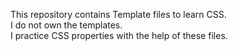 This repository contains Template files to learn CSS.                                                                                     
I do not own the templates.                                                                                                               
I practice CSS properties with the help of these files.
